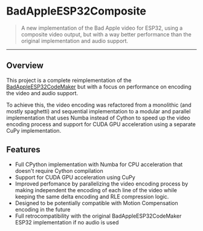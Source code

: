 # BadAppleESP32Composite
> A new implementation of the Bad Apple video for ESP32, using a composite video output, but with a way better performance than the original implementation and audio support.

---

## Overview
This project is a complete reimplementation of the [BadAppleESP32CodeMaker](https://github.com/02loveslollipop/BadAppleESP32CodeMaker) but with a focus on performance on encoding the video and audio support.

To achieve this, the video encoding was refactored from a monolithic (and mostly spaghetti) and sequential implementation to a modular and parallel implementation that uses Numba instead of Cython to speed up the video encoding process and support for CUDA GPU acceleration using a separate CuPy implementation.

## Features
- Full CPython implementation with Numba for CPU acceleration that doesn't require Cython compilation
- Support for CUDA GPU acceleration using CuPy
- Improved perfomance by parallelizing the video encoding process by making independent the encoding of each line of the video while keeping the same delta encoding and RLE compression logic.
- Designed to be potentially compatible with Motion Compensation encoding in the future
- Full retrocompatibility with the original BadAppleESP32CodeMaker ESP32 implementation if no audio is used
